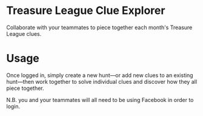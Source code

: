 # Treasure League Clue Explorer

Collaborate with your teammates to piece together each month's Treasure League clues.

# Usage

Once logged in, simply create a new hunt—or add new clues to an existing hunt—then work together to solve individual clues and discover how they all piece together.

N.B. you and your teammates will all need to be using Facebook in order to login.
